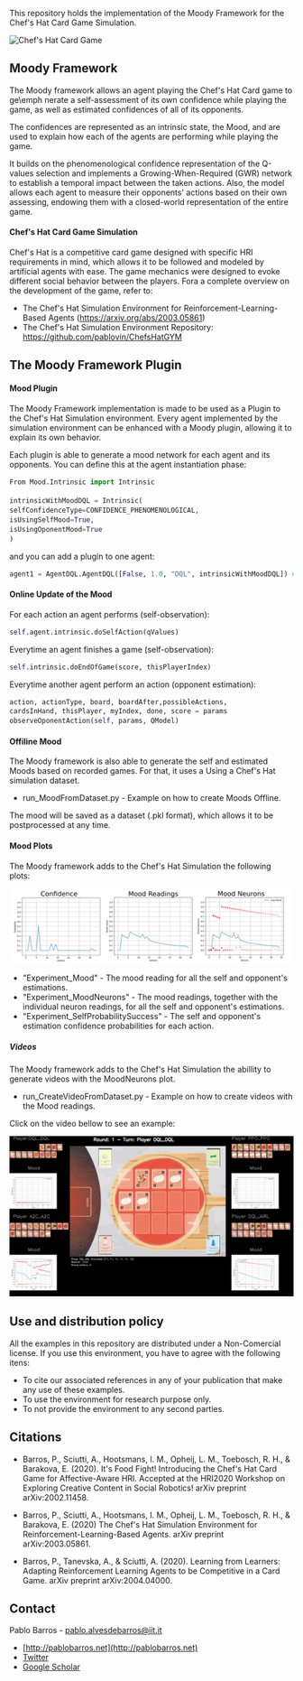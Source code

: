 This repository holds the implementation of the Moody Framework for the Chef's Hat Card Game Simulation.

![Chef's Hat Card Game](gitImages/cardGame.jpg) 

## Moody Framework

The Moody framework allows an agent playing the Chef's Hat Card game to ge\emph nerate a self-assessment
of its own confidence while playing the game, as well as estimated confidences
of all of its opponents.

The confidences are represented as an intrinsic state, the Mood, and are used to explain how
each of the agents are performing while
playing the game.

It builds on the phenomenological confidence representation of the Q-values selection and implements a Growing-When-Required (GWR) network to establish a temporal impact between the taken actions. Also, the model allows each agent to measure their opponents' actions based on their own assessing, endowing them with a closed-world representation of the entire game.

#### Chef's Hat Card Game Simulation

Chef's Hat is a competitive card game  designed with specific HRI requirements in mind, which allows it to be followed and modeled by artificial agents with ease. The game mechanics were designed to evoke different social behavior between the players. 
Fora a complete overview on the development of the game, refer to:

- The Chef's Hat Simulation Environment for Reinforcement-Learning-Based Agents (https://arxiv.org/abs/2003.05861)
- The Chef's Hat Simulation Environment Repository: https://github.com/pablovin/ChefsHatGYM


## The Moody Framework Plugin

#### Mood Plugin
The Moody Framework implementation is made to be used as a Plugin to the Chef's Hat Simulation environment.
Every agent implemented by the simulation environment can be enhanced with a Moody plugin, allowing it to explain
its own behavior.

Each plugin is able to generate a mood network for each agent and its opponents. You can define this
at the agent instantiation phase:

```python
From Mood.Intrinsic import Intrinsic

intrinsicWithMoodDQL = Intrinsic(
selfConfidenceType=CONFIDENCE_PHENOMENOLOGICAL, 
isUsingSelfMood=True,
isUsingOponentMood=True
)
```

and you can add a plugin to one agent:

```python
agent1 = AgentDQL.AgentDQL([False, 1.0, "DQL", intrinsicWithMoodDQL]) #training agent
```

#### Online Update of the Mood

For each action an agent performs (self-observation):

```python
self.agent.intrinsic.doSelfAction(qValues) 
```
Everytime an agent finishes a game (self-observation):

```python
self.intrinsic.doEndOfGame(score, thisPlayerIndex)
```

Everytime another agent perform an action (opponent estimation):

```python
action, actionType, board, boardAfter,possibleActions, 
cardsInHand, thisPlayer, myIndex, done, score = params
observeOponentAction(self, params, QModel)
```
#### Offiline Mood

The Moody framework is also able to generate the self and estimated Moods based on 
recorded games. For that, it uses a 
Using a Chef's Hat simulation dataset.

- run_MoodFromDataset.py - Example on how to create Moods Offline.

The mood will be saved as a dataset (.pkl format), which allows it to be postprocessed at any time.


#### Mood Plots

The Moody framework adds to the Chef's Hat Simulation the following plots:

 ![Plots Example](Images/plotsExample.png)
- "Experiment_Mood" - The mood reading for all the self and opponent's estimations.
- "Experiment_MoodNeurons" - The mood readings, together with the individual neuron readings, for all the self and opponent's estimations.
- "Experiment_SelfProbabilitySuccess" - The self and opponent's estimation confidence probabilities for each action.

##### Videos

The Moody framework adds to the Chef's Hat Simulation the abillity to generate
videos with the MoodNeurons plot. 

- run_CreateVideoFromDataset.py - Example on how to create videos with the Mood readings.
 
Click on the video bellow to see an example:
 
  [![Watch the video](Images/VideoImage.png)](https://www.youtube.com/watch?v=uRyfbktynT0&t=42s)
 

## Use and distribution policy

All the examples in this repository are distributed under a Non-Comercial license. If you use this environment, you have to agree with the following itens:

- To cite our associated references in any of your publication that make any use of these examples.
- To use the environment for research purpose only.
- To not provide the environment to any second parties.

## Citations

- Barros, P., Sciutti, A., Hootsmans, I. M., Opheij, L. M., Toebosch, R. H., & Barakova, E. (2020). It's Food Fight! Introducing the Chef's Hat Card Game for Affective-Aware HRI. Accepted at the HRI2020
  Workshop on Exploring Creative Content in Social Robotics! arXiv preprint arXiv:2002.11458.

- Barros, P., Sciutti, A., Hootsmans, I. M., Opheij, L. M., Toebosch, R. H., & Barakova, E. (2020) The Chef's Hat Simulation Environment for Reinforcement-Learning-Based Agents. arXiv preprint arXiv:2003.05861.

- Barros, P., Tanevska, A., & Sciutti, A. (2020). Learning from Learners: Adapting Reinforcement Learning Agents to be Competitive in a Card Game. arXiv preprint arXiv:2004.04000.

## Contact

Pablo Barros - pablo.alvesdebarros@iit.it

- [http://pablobarros.net](http://pablobarros.net)
- [Twitter](https://twitter.com/PBarros_br)
- [Google Scholar](https://scholar.google.com/citations?user=LU9tpkMAAAAJ)
